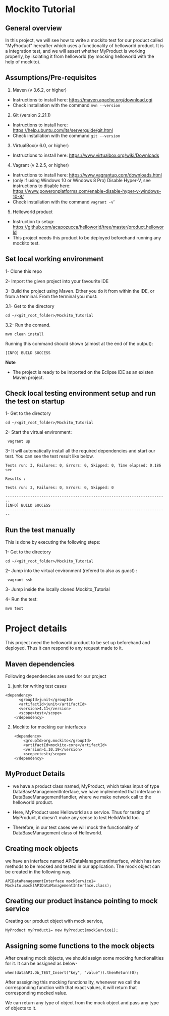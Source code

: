 # Mockito Tutorial

## General overview

In this project, we will see how to write a mockito test for our product called "MyProduct" hereafter which uses a functionality of helloworld product. It is a integration test, and we will assert whether MyProduct is working properly, by isolating it from helloworld (by mocking helloworld with the help of mockito).


## Assumptions/Pre-requisites
1. Maven (v 3.6.2, or higher)
* Instructions to install here: https://maven.apache.org/download.cgi
* Check installation with the command `mvn --version`

2. Git (version 2.21.1)
* Instructions to install here: https://help.ubuntu.com/lts/serverguide/git.html
* Check installation with the command `git --version`

3. VirtualBox(v 6.0, or higher)
* Instructions to install here: https://www.virtualbox.org/wiki/Downloads 


4. Vagrant (v 2.2.5, or higher) 
* Instructions to install here: https://www.vagrantup.com/downloads.html
* (only if using Windows 10 or Windows 8 Pro) Disable Hyper-V, see instructions to disable here: https://www.poweronplatforms.com/enable-disable-hyper-v-windows-10-8/
* Check installation with the command `vagrant -v`'

5. Helloworld product 
* Instruction to setup: https://github.com/acapozucca/helloworld/tree/master/product.helloworld
* This project needs this product to be deployed beforehand running any mockito test.

## Set local working environment

1- Clone this repo

2- Import the given project into your favourite IDE

3- Build the project using Maven. Either you do it from within the IDE, or from a terminal. From the terminal you must:

3.1-  Get to the directory

```
cd ~/<git_root_folder>/Mockito_Tutorial
```

3.2- Run the comand.

```
mvn clean install
```

Running this command should shown (almost at the end of the output):

```
[INFO] BUILD SUCCESS
```


**Note**

* The project is ready to be imported on the Eclipse IDE as an existen Maven project.

## Check local testing environment setup and run the test on startup


1-  Get to the directory

```
cd ~/<git_root_folder>/Mockito_Tutorial
```

2- Start the virtual environment: 
```
 vagrant up
```


3- It will automatically install all the required dependencies and start our test. You can see the test result like below.

```
Tests run: 3, Failures: 0, Errors: 0, Skipped: 0, Time elapsed: 0.186 sec

Results :

Tests run: 3, Failures: 0, Errors: 0, Skipped: 0

------------------------------------------------------------------------
[INFO] BUILD SUCCESS
------------------------------------------------------------------------
```


## Run the test manually

This is done by executing the following steps:


1-  Get to the directory

```
cd ~/<git_root_folder>/Mockito_Tutorial
```

2- Jump into the virtual environment (refered to also as *guest*) : 

```
 vagrant ssh
```

3- Jump inside the locally cloned Mockito_Tutorial 

4- Run the test:

```
mvn test
```


# Project details

This project need the helloworld product to be set up beforehand and deployed. Thus it can respond to any request made to it.

## Maven dependencies

Following dependencies are used for our project 

1. junit for writing test cases
```
<dependency>
      <groupId>junit</groupId>
      <artifactId>junit</artifactId>
      <version>4.11</version>
      <scope>test</scope>
    </dependency>
```

2. Mockito for mocking our interfaces
```
    <dependency>
    	<groupId>org.mockito</groupId>
    	<artifactId>mockito-core</artifactId>
    	<version>1.10.19</version>
    	<scope>test</scope>
    </dependency>
```
## MyProduct Details

- we have a product class named, MyProduct, which takes input of type DataBaseManagementInterface, we have implemented that interface in DataBaseManagementHandler, where we make network call to the helloworld product. 

- Here, MyProduct uses Helloworld as a service. Thus for testing of MyProduct, it doesn't make any sense to test HelloWorld too. 

- Therefore, in our test cases we will mock the functionality of DataBaseManagement class of Helloworld.


## Creating mock objects

we have an interface named APIDataManagementInterface, which has two methods to be mocked and tested in our application. The mock object can be created in the following way.

```
APIDataManagementInterface mockService1= Mockito.mock(APIDataManagementInterface.class);
```

## Creating our product instance pointing to mock service

Creating our product object with mock service,

```
MyProduct myProduct1= new MyProduct(mockService1);
```

## Assigning some functions to the mock objects

After creating mock objects, we should assign some mocking functionalities for it. It can be assigned as below-

```
when(dataAPI.Db_TEST_Insert("key", "value")).thenReturn(0);
```

After asssigning this mocking functionality, whenever we call the corresponding function with that exact values, it will return that corresponding mocked value.

We can return any type of object from the mock object and pass any type of objects to it.


